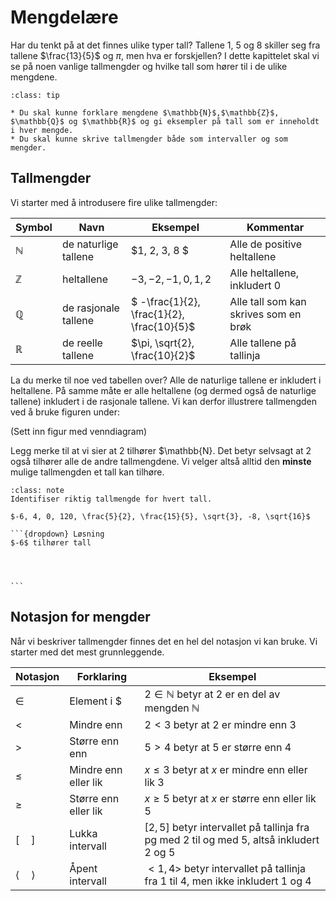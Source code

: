 # Mengdelære

Har du tenkt på at det finnes ulike typer tall? Tallene $1$, $5$ og $8$ skiller seg fra tallene $\frac{13}{5}$ og $\pi$, men hva er forskjellen? I dette kapittelet skal vi se på noen vanlige tallmengder og hvilke tall som hører til i de ulike mengdene. 

```{admonition} Læringsmål: mengdelære
:class: tip

* Du skal kunne forklare mengdene $\mathbb{N}$,$\mathbb{Z}$, $\mathbb{Q}$ og $\mathbb{R}$ og gi eksempler på tall som er inneholdt i hver mengde. 
* Du skal kunne skrive tallmengder både som intervaller og som mengder.

```

## Tallmengder
Vi starter med å introdusere fire ulike tallmengder:

| Symbol | Navn | Eksempel | Kommentar | 
| --- | --- | --- |--- |
| $\mathbb{N}$ | de naturlige tallene | $1, 2, 3, 8 $| Alle de positive heltallene |
| $\mathbb{Z}$ | heltallene | $-3, -2, -1, 0, 1, 2$| Alle heltallene, inkludert 0 |
| $\mathbb{Q}$ | de rasjonale tallene | $ -\frac{1}{2}, \frac{1}{2}, \frac{10}{5}$| Alle tall som kan skrives som en brøk |
| $\mathbb{R}$ | de reelle tallene | $\pi, \sqrt{2}, \frac{10}{2}$ | Alle tallene på tallinja | 

La du merke til noe ved tabellen over? Alle de naturlige tallene er inkludert i heltallene. På samme måte er alle heltallene (og dermed også de naturlige tallene) inkludert i de rasjonale tallene. Vi kan derfor illustrere tallmengden ved å bruke figuren under: 

(Sett inn figur med venndiagram)

Legg merke til at vi sier at $2$ tilhører $\mathbb{N}. Det betyr selvsagt at $2$ også tilhører alle de andre tallmengdene. Vi velger altså alltid den **minste** mulige tallmengden et tall kan tilhøre. 

````{admonition} Underveisoppgave 1
:class: note
Identifiser riktig tallmengde for hvert tall.

$-6, 4, 0, 120, \frac{5}{2}, \frac{15}{5}, \sqrt{3}, -8, \sqrt{16}$

```{dropdown} Løsning
$-6$ tilhører tall




```
````

## Notasjon for mengder
Når vi beskriver tallmengder finnes det en hel del notasjon vi kan bruke. Vi starter med det mest grunnleggende. 

| Notasjon | Forklaring | Eksempel |
| --- | --- | --- |
| $\in$ | Element i $ | $2 \in \mathbb{N}$ betyr at $2$ er en del av mengden $\mathbb{N}$|
|  $<$ | Mindre enn | $2 < 3$ betyr at $2$ er mindre enn $3$ |
|  $>$ | Større enn enn | $5 > 4$ betyr at $5$ er større enn $4$ |
| $\leq$ | Mindre enn eller lik | $x \leq 3$ betyr at $x$ er mindre enn eller lik $3$|
| $\geq$ | Større enn eller lik | $x \geq 5$ betyr at $x$ er større enn eller lik $5$|
| $[\quad ]$ | Lukka intervall | $[2, 5]$ betyr intervallet på tallinja fra pg med $2$ til og med $5$, altså inkludert $2$ og $5$|
| $\langle \quad \rangle$ | Åpent intervall | $<1, 4>$ betyr intervallet på tallinja fra $1$ til $4$, men ikke inkludert $1$ og $4$|

